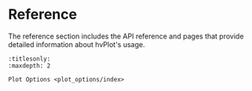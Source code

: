 # Reference

The reference section includes the API reference and pages that provide detailed information about hvPlot's usage.

```{toctree}
:titlesonly:
:maxdepth: 2

Plot Options <plot_options/index>
```

